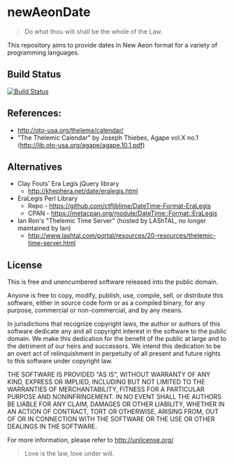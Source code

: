 # newAeonDate

> Do what thou wilt shall be the whole of the Law.

This repository aims to provide dates in New Aeon format for a variety of programming languages.

## Build Status

[![Build Status](https://travis-ci.org/[YOUR_GITHUB_USERNAME]/[YOUR_PROJECT_NAME].png?branch=master,dev)](https://travis-ci.org/[YOUR_GITHUB_USERNAME]/[YOUR_PROJECT_NAME])

## References:
* http://oto-usa.org/thelema/calendar/
* "The Thelemic Calendar" by Joseph Thiebes, Agape vol.X no.1 (http://lib.oto-usa.org/agape/agape.10.1.pdf)

## Alternatives
* Clay Fouts' Era Legis jQuery library
  * http://khephera.net/date/eralegis.html
* EraLegis Perl Library
  * Repo - https://github.com/ctfliblime/DateTime-Format-EraLegis
  * CPAN - https://metacpan.org/module/DateTime::Format::EraLegis
* Ian Ron's "Thelemic Time Server" (hosted by LAShTAL, no longer maintained by Ian)
  * http://www.lashtal.com/portal/resources/20-resources/thelemic-time-server.html

## License

This is free and unencumbered software released into the public domain.

Anyone is free to copy, modify, publish, use, compile, sell, or
distribute this software, either in source code form or as a compiled
binary, for any purpose, commercial or non-commercial, and by any
means.

In jurisdictions that recognize copyright laws, the author or authors
of this software dedicate any and all copyright interest in the
software to the public domain. We make this dedication for the benefit
of the public at large and to the detriment of our heirs and
successors. We intend this dedication to be an overt act of
relinquishment in perpetuity of all present and future rights to this
software under copyright law.

THE SOFTWARE IS PROVIDED "AS IS", WITHOUT WARRANTY OF ANY KIND,
EXPRESS OR IMPLIED, INCLUDING BUT NOT LIMITED TO THE WARRANTIES OF
MERCHANTABILITY, FITNESS FOR A PARTICULAR PURPOSE AND NONINFRINGEMENT.
IN NO EVENT SHALL THE AUTHORS BE LIABLE FOR ANY CLAIM, DAMAGES OR
OTHER LIABILITY, WHETHER IN AN ACTION OF CONTRACT, TORT OR OTHERWISE,
ARISING FROM, OUT OF OR IN CONNECTION WITH THE SOFTWARE OR THE USE OR
OTHER DEALINGS IN THE SOFTWARE.

For more information, please refer to <http://unlicense.org/>

> Love is the law, love under will.
